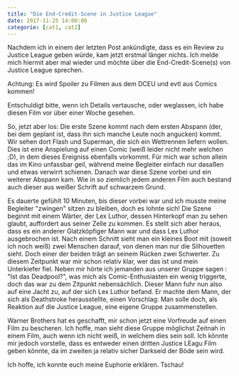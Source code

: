 ```yaml
---
title: "Die End-Credit-Scene in Justice League"
date: 2017-11-25 14:00:00
categorie: [cat1, cat2]
---
```


Nachdem ich in einem der letzten Post ankündigte, dass es ein Review zu Justice League geben würde, kam jetzt erstmal länger nichts. 
Ich melde mich hiermit aber mal wieder und möchte über die End-Credit-Scene(s) von Justice League sprechen.

Achtung: Es wird Spoiler zu Filmen aus dem DCEU und evtl aus Comics kommen!

Entschuldigt bitte, wenn ich Details vertausche, oder weglassen, ich habe diesen Film vor über einer Woche gesehen.

So, jetzt aber los:
Die erste Szene kommt nach dem ersten Abspann (der, bei dem geplant ist, dass ihn sich manche Leute noch angucken) kommt.
Wir sehen dort Flash und Superman, die sich ein Wettrennen liefern wollen.
Dies ist eine Anspielung auf einen Comic (weiß leider nicht mehr welchen ;D), in dem dieses Ereigniss ebenfalls vorkommt.
Für mich war schon allein das im Kino unfassbar geil, während meine Begleiter einfach nur dasaßen und etwas verwirrt schienen.
Danach war diese Szene vorbei und ein weiterer Abspann kam.
Wie in so ziemlich jedem anderen Film auch bestand auch dieser aus weißer Schrift auf schwarzem Grund.

Es dauerte gefühlt 10 Minuten, bis dieser vorbei war und ich musste meine Begleiter "zwingen" sitzen zu bleiben, doch es lohnte sich!
Die Szene beginnt mit einem Wärter, der Lex Luthor, dessen Hinterkopf man zu sehen glaubt, auffordert aus seiner Zelle zu kommen.
Es stellt sich aber heraus, dass es ein anderer Glatzköpfiger Mann war und dass Lex Luthor ausgebrochen ist.
Nach einem Schnitt sieht man ein kleines Boot mit (soweit ich noch weiß) zwei Menschen darauf, von denen man nur die Silhouetten sieht.
Doch einer der beiden trägt an seinem Rücken zwei Schwerter.
Zu diesem Zeitpunkt war mir schon relativ klar, wer das ist und mein Unterkiefer fiel.
Neben mir hörte ich jemanden aus unserer Gruppe sagen : "Ist das Deadpool?", was mich als Comic-Enthusiasten ein wenig triggerte, doch das war zu dem Zitpunkt nebensächlich.
Dieser Mann fuhr nun also auf eine Jacht zu, auf der sich Lex Luthor befand.
Er machte dem Mann, der sich als Deathstroke herausstellte, einen Vorschlag:
Man solle doch, als Reaktion auf die Justice League, eine eigene Gruppe zusammenstellen.

Warner Brothers hat es geschafft, mir schon jetzt eine Vorfreude auf einen Film zu bescheren.
Ich hoffe, man sieht diese Gruppe möglichst Zeitnah in einem Film, auch wenn ich nicht weiß, in welchem dies sein soll.
Ich könnte mir jedoch vorstelle, dass es entweder einen dritten Justice LEagu Film geben könnte, da im zweiten ja relativ sicher Darkseid der Böde sein wird.

Ich hoffe, ich konnte euch meine Euphorie erklären.
Tschau!
